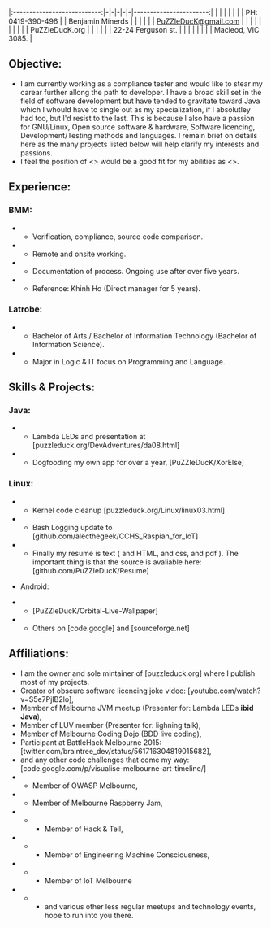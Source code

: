 
|:---------------------------:|-|-|-|-|-|-----------------------:|
|                             | | | | | |  PH: 0419-390-496      |
|      Benjamin Minerds       | | | | | |  PuZZleDucK@gmail.com  |
|                             | | | | | |                        |
|       PuZZleDucK.org        | | | | | |  22-24 Ferguson st.    |
|                             | | | | | |  Macleod, VIC 3085.    |


## Objective:
 - I am currently working as a compliance tester and would like to stear my carear further allong the path to developer. I have a broad skill set in the field of software development but have tended to gravitate toward Java which I whould have to single out as my specialization, if I absolutley had too, but I'd resist to the last. This is because I also have a passion for GNU/Linux, Open source software & hardware, Software licencing, Development/Testing methods and languages. I remain brief on details here as the many projects listed below will help clarify my interests and passions.
 - I feel the position of <> would be a good fit for my abilities as <>.


## Experience:

### BMM:
 - - Verification, compliance, source code comparison.
 - - Remote and onsite working.
 - - Documentation of process. Ongoing use after over five years.
 - - Reference: Khinh Ho (Direct manager for 5 years).

### Latrobe:
 - - Bachelor of Arts / Bachelor of Information Technology (Bachelor of Information Science).
 - - Major in Logic & IT focus on Programming and Language.


## Skills & Projects:

### Java:
 - - Lambda LEDs and presentation at [puzzleduck.org/DevAdventures/da08.html]
 - - Dogfooding my own app for over a year, [PuZZleDucK/XorElse]
 
### Linux:
 - - Kernel code cleanup [puzzleduck.org/Linux/linux03.html]
 - - Bash Logging update to [github.com/alecthegeek/CCHS_Raspian_for_IoT]
 - - Finally my resume is text (<ahem> and HTML, and css, and pdf <ahem>). The important thing is that the source is avaliable here: [github.com/PuZZleDucK/Resume]

 - Android:
 - - [PuZZleDucK/Orbital-Live-Wallpaper]
 - - Others on [code.google] and [sourceforge.net]


## Affiliations:
 - I am the owner and sole mintainer of [puzzleduck.org] where I publish most of my projects.
 - Creator of obscure software licencing joke video: [youtube.com/watch?v=S5e7PjIB2lo],
 - Member of Melbourne JVM meetup (Presenter for: Lambda LEDs **ibid Java**),
 - Member of LUV member (Presenter for: lighning talk),
 - Member of Melbourne Coding Dojo (BDD live coding),
 - Participant at BattleHack Melbourne 2015: [twitter.com/braintree_dev/status/561716304819015682],
 - and any other code challenges that come my way: [code.google.com/p/visualise-melbourne-art-timeline/]
 - - Member of OWASP Melbourne,
 - - Member of Melbourne Raspberry Jam,
 - - - Member of Hack & Tell,
 - - - Member of Engineering Machine Consciousness,
 - - - Member of IoT Melbourne
 - - - and various other less regular meetups and technology events, hope to run into you there.









